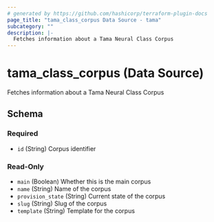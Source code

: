```yaml
---
# generated by https://github.com/hashicorp/terraform-plugin-docs
page_title: "tama_class_corpus Data Source - tama"
subcategory: ""
description: |-
  Fetches information about a Tama Neural Class Corpus
---
```


# tama_class_corpus (Data Source)

Fetches information about a Tama Neural Class Corpus



<!-- schema generated by tfplugindocs -->
## Schema

### Required

- `id` (String) Corpus identifier

### Read-Only

- `main` (Boolean) Whether this is the main corpus
- `name` (String) Name of the corpus
- `provision_state` (String) Current state of the corpus
- `slug` (String) Slug of the corpus
- `template` (String) Template for the corpus
